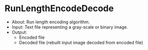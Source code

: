 # RunLengthEncodeDecode

<ul>
  <li> About: Run length encoding algorithm. </li>
  <li> Input: Text file representing a gray-scale or binary image. </li>
  <li> Output:
    <ul>
      <li> Encoded file </li>
      <li> Decoded file (rebuilt input image decoded from encoded file) </li>
    </ul>
</ul>
    
